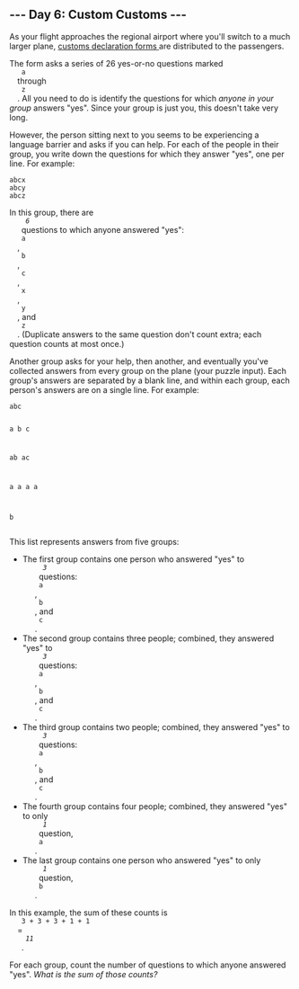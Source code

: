 <article class="day-desc">
 <h2>
  --- Day 6: Custom Customs ---
 </h2>
 <p>
  As your flight approaches the regional airport where you'll switch to a much larger plane,
  <a href="https://en.wikipedia.org/wiki/Customs_declaration" target="_blank">
   customs declaration forms
  </a>
  are distributed to the passengers.
 </p>
 <p>
  The form asks a series of 26 yes-or-no questions marked
  <code>
   a
  </code>
  through
  <code>
   z
  </code>
  . All you need to do is identify the questions for which
  <em>
   anyone in your group
  </em>
  answers "yes". Since your group is just you, this doesn't take very long.
 </p>
 <p>
  However, the person sitting next to you seems to be experiencing a language barrier and asks if you can help. For each of the people in their group, you write down the questions for which they answer "yes", one per line.  For example:
 </p>
 <pre><code>abcx
abcy
abcz
</code></pre>
 <p>
  In this group, there are
  <em>
   <code>
    6
   </code>
  </em>
  questions to which anyone answered "yes":
  <code>
   a
  </code>
  ,
  <code>
   b
  </code>
  ,
  <code>
   c
  </code>
  ,
  <code>
   x
  </code>
  ,
  <code>
   y
  </code>
  , and
  <code>
   z
  </code>
  . (Duplicate answers to the same question don't count extra; each question counts at most once.)
 </p>
 <p>
  Another group asks for your help, then another, and eventually you've collected answers from every group on the plane (your puzzle input). Each group's answers are separated by a blank line, and within each group, each person's answers are on a single line. For example:
 </p>
 <pre><code>abc

a
b
c

ab
ac

a
a
a
a

b
</code></pre>
 <p>
  This list represents answers from five groups:
 </p>
 <ul>
  <li>
   The first group contains one person who answered "yes" to
   <em>
    <code>
     3
    </code>
   </em>
   questions:
   <code>
    a
   </code>
   ,
   <code>
    b
   </code>
   , and
   <code>
    c
   </code>
   .
  </li>
  <li>
   The second group contains three people; combined, they answered "yes" to
   <em>
    <code>
     3
    </code>
   </em>
   questions:
   <code>
    a
   </code>
   ,
   <code>
    b
   </code>
   , and
   <code>
    c
   </code>
   .
  </li>
  <li>
   The third group contains two people; combined, they answered "yes" to
   <em>
    <code>
     3
    </code>
   </em>
   questions:
   <code>
    a
   </code>
   ,
   <code>
    b
   </code>
   , and
   <code>
    c
   </code>
   .
  </li>
  <li>
   The fourth group contains four people; combined, they answered "yes" to only
   <em>
    <code>
     1
    </code>
   </em>
   question,
   <code>
    a
   </code>
   .
  </li>
  <li>
   The last group contains one person who answered "yes" to only
   <em>
    <code>
     1
    </code>
   </em>
   question,
   <code>
    b
   </code>
   .
  </li>
 </ul>
 <p>
  In this example, the sum of these counts is
  <code>
   3 + 3 + 3 + 1 + 1
  </code>
  =
  <em>
   <code>
    11
   </code>
  </em>
  .
 </p>
 <p>
  For each group, count the number of questions to which anyone answered "yes".
  <em>
   What is the sum of those counts?
  </em>
 </p>
</article>
